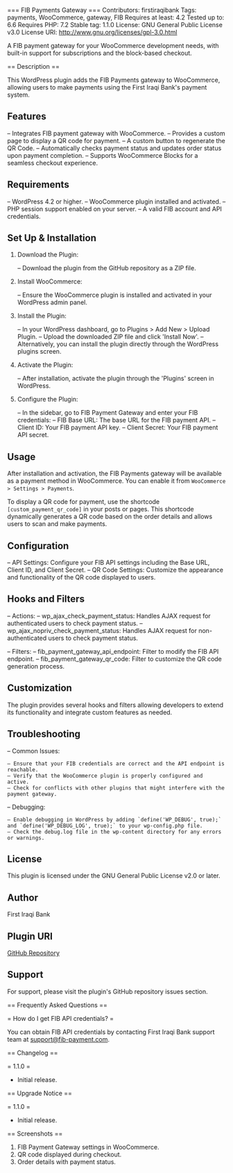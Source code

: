=== FIB Payments Gateway ===
Contributors: firstiraqibank
Tags: payments, WooCommerce, gateway, FIB
Requires at least: 4.2
Tested up to: 6.6
Requires PHP: 7.2
Stable tag: 1.1.0
License: GNU General Public License v3.0
License URI: http://www.gnu.org/licenses/gpl-3.0.html

A FIB payment gateway for your WooCommerce development needs, with built-in support for subscriptions and the block-based checkout.

== Description ==

This WordPress plugin adds the FIB Payments gateway to WooCommerce, allowing users to make payments using the First Iraqi Bank's payment system.

## Features

– Integrates FIB payment gateway with WooCommerce.
– Provides a custom page to display a QR code for payment.
– A custom button to regenerate the QR Code.
– Automatically checks payment status and updates order status upon payment completion.
– Supports WooCommerce Blocks for a seamless checkout experience.

## Requirements

– WordPress 4.2 or higher.
– WooCommerce plugin installed and activated.
– PHP session support enabled on your server.
– A valid FIB account and API credentials.

## Set Up & Installation

1. Download the Plugin:

    – Download the plugin from the GitHub repository as a ZIP file.

2. Install WooCommerce:

    – Ensure the WooCommerce plugin is installed and activated in your WordPress admin panel.

3. Install the Plugin:

    – In your WordPress dashboard, go to Plugins > Add New > Upload Plugin.
    – Upload the downloaded ZIP file and click 'Install Now'.
    – Alternatively, you can install the plugin directly through the WordPress plugins screen.

4. Activate the Plugin:

    – After installation, activate the plugin through the 'Plugins' screen in WordPress.

5. Configure the Plugin:

    – In the sidebar, go to FIB Payment Gateway and enter your FIB credentials:
        – FIB Base URL: The base URL for the FIB payment API.
        – Client ID: Your FIB payment API key.
        – Client Secret: Your FIB payment API secret.

## Usage

After installation and activation, the FIB Payments gateway will be available as a payment method in WooCommerce. You can enable it from `WooCommerce > Settings > Payments`.

To display a QR code for payment, use the shortcode `[custom_payment_qr_code]` in your posts or pages. This shortcode dynamically generates a QR code based on the order details and allows users to scan and make payments.

## Configuration

– API Settings: Configure your FIB API settings including the Base URL, Client ID, and Client Secret.
– QR Code Settings: Customize the appearance and functionality of the QR code displayed to users.

## Hooks and Filters

– Actions:
    – wp_ajax_check_payment_status: Handles AJAX request for authenticated users to check payment status.
    – wp_ajax_nopriv_check_payment_status: Handles AJAX request for non-authenticated users to check payment status.

– Filters:
    – fib_payment_gateway_api_endpoint: Filter to modify the FIB API endpoint.
    – fib_payment_gateway_qr_code: Filter to customize the QR code generation process.

## Customization

The plugin provides several hooks and filters allowing developers to extend its functionality and integrate custom features as needed.

## Troubleshooting

– Common Issues:

    – Ensure that your FIB credentials are correct and the API endpoint is reachable.
    – Verify that the WooCommerce plugin is properly configured and active.
    – Check for conflicts with other plugins that might interfere with the payment gateway.

– Debugging:

    – Enable debugging in WordPress by adding `define('WP_DEBUG', true);` and `define('WP_DEBUG_LOG', true);` to your wp-config.php file.
    – Check the debug.log file in the wp-content directory for any errors or warnings.

## License

This plugin is licensed under the GNU General Public License v2.0 or later.

## Author

First Iraqi Bank

## Plugin URI

[GitHub Repository](https://github.com/First-Iraqi-Bank/fib-wordpress-payment-sdk)

## Support

For support, please visit the plugin's GitHub repository issues section.

== Frequently Asked Questions ==

= How do I get FIB API credentials? =

You can obtain FIB API credentials by contacting First Iraqi Bank support team at support@fib-payment.com.

== Changelog ==

= 1.1.0 =
* Initial release.

== Upgrade Notice ==

= 1.1.0 =
* Initial release.

== Screenshots ==

1. FIB Payment Gateway settings in WooCommerce.
2. QR code displayed during checkout.
3. Order details with payment status.
